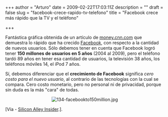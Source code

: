+++
author = "Arturo"
date = 2009-02-22T17:03:11Z
description = ""
draft = false
slug = "facebook-crece-rapido-tv-telefono"
title = "Facebook crece más rápido que la TV y el teléfono"

+++

<p>Fantástica gráfica obtenida de un artículo de <a href="http://geek.cl/wp-content/uploads/2009/02/index.htm?postversion=2009021910">money.cnn.com</a> que demuestra lo rápido que ha crecido <a href="http://geek.cl/wp-content/uploads/2009/02/es-es.facebook.com">Facebook</a>, con respecto a la cantidad de nuevos usuarios. Sólo debemos tener en cuenta que Facebook logró tener <b>150 millones de usuarios en 5 años</b> (2004 al 2009), pero el teléfono tardó 89 años en tener esa cantidad de usuarios, la televisión 38 años, los teléfonos móviles 14, el iPod 7 años.</p>

<p>Sí, debemos diferenciar que el <b>crecimiento de Facebook</b> significa <i>cero costo para el nuevo usuario</i>, al contrario de las tecnologías con la cual se compara. Cero costo monetario, pero no personal ni de privacidad, porque sin duda es la más "cara" de todas.<br /></p>

<p align="center"><img src="http://geeksan.com/wp-content/uploads/import/134-facebookto150million.jpg" alt="134-facebookto150million.jpg" /></p>

<p>[Vía - <a href="http://geek.cl/wp-content/uploads/2009/02/facebook-reached-150-million-users-84-years-faster-than-the-telephone-2009-2">Silicon Alley Insider</a>.].</p>